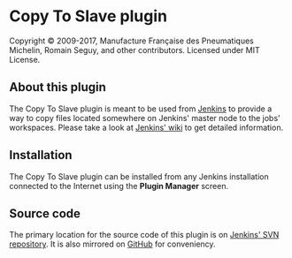 Copy To Slave plugin
====================
Copyright &copy; 2009-2017, Manufacture Française des Pneumatiques Michelin, Romain Seguy, and other contributors. Licensed under MIT License.

About this plugin
-----------------
The Copy To Slave plugin is meant to be used from [Jenkins][2] to provide a way to copy files located somewhere on Jenkins' master node to the jobs' workspaces. Please take a look at [Jenkins' wiki][3] to get detailed information.

Installation
------------
The Copy To Slave plugin can be installed from any Jenkins installation connected to the Internet using the **Plugin Manager** screen.

Source code
-----------
The primary location for the source code of this plugin is on [Jenkins' SVN repository][4]. It is also mirrored on [GitHub][5] for conveniency.

[2]: http://jenkins-ci.org/
[3]: http://wiki.jenkins-ci.org/display/JENKINS/Copy+To+Slave+Plugin
[4]: https://svn.jenkins-ci.org/trunk/hudson/plugins/copy-to-slave/
[5]: https://github.com/jenkinsci/copy-to-slave-plugin
